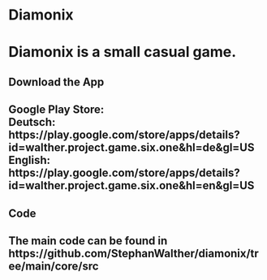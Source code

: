 <h1>Diamonix<h1/>

Diamonix is a small casual game.

<h2>Download the App<h2/>
Google Play Store:<br />
Deutsch: https://play.google.com/store/apps/details?id=walther.project.game.six.one&hl=de&gl=US<br />
English: https://play.google.com/store/apps/details?id=walther.project.game.six.one&hl=en&gl=US

<h2>Code<h2/>
The main code can be found in https://github.com/StephanWalther/diamonix/tree/main/core/src

